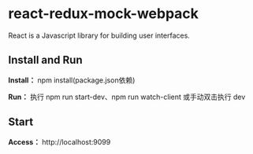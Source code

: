 # react-redux-mock-webpack
React is a Javascript library for building user interfaces.

Install and Run
----------------
**Install：**
npm install(package.json依赖)

**Run：**
执行 npm run start-dev、npm run watch-client
或手动双击执行 dev

Start
----------------
**Access：**
http://localhost:9099

